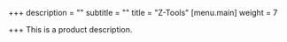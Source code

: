 +++
description = ""
subtitle = ""
title = "Z-Tools"
[menu.main]
weight = 7

+++
This is a product description.